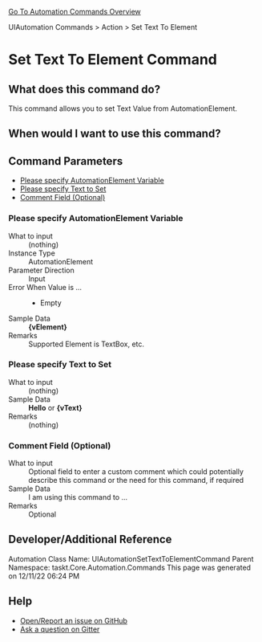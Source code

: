 <!--TITLE: Set Text To Element Command -->
<!-- SUBTITLE: a command in the UIAutomation Commands group. -->
[Go To Automation Commands Overview](/automation-commands.md)


UIAutomation Commands &gt; Action &gt; Set Text To Element


# Set Text To Element Command


## What does this command do?
This command allows you to set Text Value from AutomationElement.


## When would I want to use this command?



## Command Parameters
- [Please specify AutomationElement Variable](#param_0)
- [Please specify Text to Set](#param_1)
- [Comment Field (Optional)](#param_2)


<a id="param_0"></a>
### Please specify AutomationElement Variable


<dl>
<dt>What to input</dt><dd>(nothing)</dd>
<dt>Instance Type</dt><dd>AutomationElement</dd>
<dt>Parameter Direction</dt><dd>Input</dd><dt>Error When Value is ...</dt><dd><ul>
<li>Empty</li>
</ul></dd><dt>Sample Data</dt><dd><strong>{vElement}</strong></dd>
<dt>Remarks</dt><dd>Supported Element is TextBox, etc.</dd>
</dl>




<a id="param_1"></a>
### Please specify Text to Set


<dl>
<dt>What to input</dt><dd>(nothing)</dd>
<dt>Sample Data</dt><dd><strong>Hello</strong> or <strong>{vText}</strong></dd>
<dt>Remarks</dt><dd>(nothing)</dd>
</dl>




<a id="param_2"></a>
### Comment Field (Optional)


<dl>
<dt>What to input</dt><dd>Optional field to enter a custom comment which could potentially describe this command or the need for this command, if required</dd>
<dt>Sample Data</dt><dd>I am using this command to ...</dd>
<dt>Remarks</dt><dd>Optional</dd>
</dl>




## Developer/Additional Reference
Automation Class Name: UIAutomationSetTextToElementCommand
Parent Namespace: taskt.Core.Automation.Commands
This page was generated on 12/11/22 06:24 PM


## Help
- [Open/Report an issue on GitHub](https://github.com/saucepleez/taskt/issues/new)
- [Ask a question on Gitter](https://gitter.im/taskt-rpa/Lobby)
